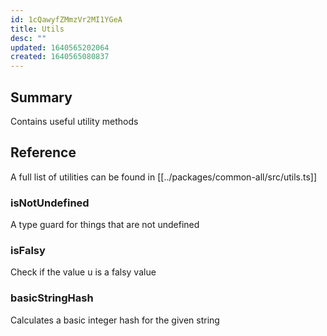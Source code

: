 ```yaml
---
id: 1cQawyfZMmzVr2MI1YGeA
title: Utils
desc: ""
updated: 1640565202064
created: 1640565080837
---
```


## Summary

Contains useful utility methods

## Reference

A full list of utilities can be found in [[../packages/common-all/src/utils.ts]]

### isNotUndefined

A type guard for things that are not undefined

### isFalsy

Check if the value u is a falsy value

### basicStringHash

Calculates a basic integer hash for the given string
